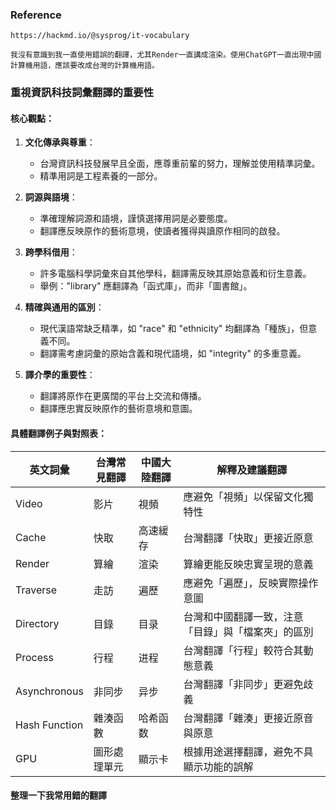 ### Reference

    https://hackmd.io/@sysprog/it-vocabulary

    我沒有意識到我一直使用錯誤的翻譯，尤其Render一直講成渲染。使用ChatGPT一直出現中國計算機用語，應該要改成台灣的計算機用語。

### 重視資訊科技詞彙翻譯的重要性

#### 核心觀點：

1. **文化傳承與尊重**：

   - 台灣資訊科技發展早且全面，應尊重前輩的努力，理解並使用精準詞彙。
   - 精準用詞是工程素養的一部分。

2. **詞源與語境**：

   - 準確理解詞源和語境，謹慎選擇用詞是必要態度。
   - 翻譯應反映原作的藝術意境，使讀者獲得與讀原作相同的啟發。

3. **跨學科借用**：

   - 許多電腦科學詞彙來自其他學科，翻譯需反映其原始意義和衍生意義。
   - 舉例："library" 應翻譯為「函式庫」，而非「圖書館」。

4. **精確與通用的區別**：

   - 現代漢語常缺乏精準，如 "race" 和 "ethnicity" 均翻譯為「種族」，但意義不同。
   - 翻譯需考慮詞彙的原始含義和現代語境，如 "integrity" 的多重意義。

5. **譯介學的重要性**：
   - 翻譯將原作在更廣闊的平台上交流和傳播。
   - 翻譯應忠實反映原作的藝術意境和意圖。

#### 具體翻譯例子與對照表：

| 英文詞彙      | 台灣常見翻譯 | 中國大陸翻譯 | 解釋及建議翻譯                                     |
| ------------- | ------------ | ------------ | -------------------------------------------------- |
| Video         | 影片         | 視頻         | 應避免「視頻」以保留文化獨特性                     |
| Cache         | 快取         | 高速緩存     | 台灣翻譯「快取」更接近原意                         |
| Render        | 算繪         | 渲染         | 算繪更能反映忠實呈現的意義                         |
| Traverse      | 走訪         | 遍歷         | 應避免「遍歷」，反映實際操作意圖                   |
| Directory     | 目錄         | 目录         | 台灣和中國翻譯一致，注意「目錄」與「檔案夾」的區別 |
| Process       | 行程         | 进程         | 台灣翻譯「行程」較符合其動態意義                   |
| Asynchronous  | 非同步       | 异步         | 台灣翻譯「非同步」更避免歧義                       |
| Hash Function | 雜湊函數     | 哈希函数     | 台灣翻譯「雜湊」更接近原音與原意                   |
| GPU           | 圖形處理單元 | 顯示卡       | 根據用途選擇翻譯，避免不具顯示功能的誤解           |

#### 整理一下我常用錯的翻譯
